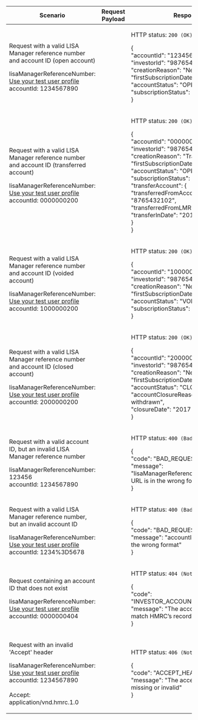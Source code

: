 <table>
  <col width="25%">
  <col width="35%">
  <col width="40%">
  <thead>
    <tr>
        <th>Scenario</th>
        <th>Request Payload</th>
        <th>Response</th>
    </tr>
  </thead>
  <tbody>
    <tr>
      <td>
        <p>Request with a valid LISA Manager reference number and account ID (open account)</p>
        <p class ="code--block">
          lisaManagerReferenceNumber: <a href="https://test-developer.service.hmrc.gov.uk/api-documentation/docs/api/service/lisa-api/1.0#testing-the-api">Use your test user profile</a><br>
          accountId: 1234567890
        </p>
      </td>
      <td></td>
      <td>
        <p>HTTP status: <code class="code--slim">200 (OK)</code></p>
        <p class ="code--block"> {<br>
                "accountId": "1234567890",<br>
                "investorId": "9876543210",<br>
                "creationReason": "New",<br>
                "firstSubscriptionDate": "2017-04-06",<br>
                "accountStatus": "OPEN",<br>
                "subscriptionStatus": "ACTIVE"<br>
            }
        </p>
      </td>
    </tr>
    <tr>
      <td>
        <p>Request with a valid LISA Manager reference number and account ID (transferred account)</p>
        <p class ="code--block">
          lisaManagerReferenceNumber: <a href="https://test-developer.service.hmrc.gov.uk/api-documentation/docs/api/service/lisa-api/1.0#testing-the-api">Use your test user profile</a><br>
          accountId: 0000000200
        </p>
      </td>
      <td></td>
      <td>
        <p>HTTP status: <code class="code--slim">200 (OK)</code></p>
        <p class ="code--block"> {<br>
                 "accountId": "0000000200",<br>
                 "investorId": "9876543210",<br>
                 "creationReason": "Transferred",<br>
                 "firstSubscriptionDate": "2017-04-06",<br>
                 "accountStatus": "OPEN",<br>
                 "subscriptionStatus": "AVAILABLE",<br>
                 "transferAccount": {<br>
                     "transferredFromAccountId": "8765432102",<br>
                     "transferredFromLMRN": "Z543333",<br>
                     "transferInDate": "2017-04-06"<br>
                 }<br>
             }
        </p>
      </td>
    </tr>
    <tr>
      <td>
        <p>Request with a valid LISA Manager reference number and account ID (voided account)</p>
        <p class ="code--block">
          lisaManagerReferenceNumber: <a href="https://test-developer.service.hmrc.gov.uk/api-documentation/docs/api/service/lisa-api/1.0#testing-the-api">Use your test user profile</a><br>
          accountId: 1000000200
        </p>
      </td>
      <td></td>
      <td>
        <p>HTTP status: <code class="code--slim">200 (OK)</code></p>
        <p class ="code--block"> {<br>
                 "accountId": "1000000200",<br>
                 "investorId": "9876543210",<br>
                 "creationReason": "New",<br>
                 "firstSubscriptionDate": "2017-04-06",<br>
                 "accountStatus": "VOID",<br>
                 "subscriptionStatus": "VOID"<br>
             }
        </p>
      </td>
    </tr>
    <tr>
      <td>
        <p>Request with a valid LISA Manager reference number and account ID (closed account)</p>
        <p class ="code--block">
          lisaManagerReferenceNumber: <a href="https://test-developer.service.hmrc.gov.uk/api-documentation/docs/api/service/lisa-api/1.0#testing-the-api">Use your test user profile</a><br>
          accountId: 2000000200
        </p>
      </td>
      <td></td>
      <td>
        <p>HTTP status: <code class="code--slim">200 (OK)</code></p>
        <p class ="code--block"> {<br>
                 "accountId": "2000000200",<br>
                 "investorId": "9876543210",<br>
                 "creationReason": "New",<br>
                 "firstSubscriptionDate": "2017-04-06",<br>
                 "accountStatus": "CLOSED",<br>
                 "accountClosureReason": "All funds withdrawn",<br>
                 "closureDate": "2017-10-25"<br>
             }
        </p>
      </td>
    </tr>
    <tr>
      <td>
        <p>Request with a valid account ID, but an invalid LISA Manager reference number</p>
        <p class ="code--block">
          lisaManagerReferenceNumber: 123456<br>
          accountId: 1234567890
        </p>
      </td>
      <td></td>
      <td>
        <p>HTTP status: <code class="code--slim">400 (Bad Request)</code></p>
        <p class ="code--block"> {<br>
          "code": "BAD_REQUEST",<br>
          "message": "lisaManagerReferenceNumber in the URL is in the wrong format"<br>
        }
        </p>
      </td>
    </tr>
    <tr>
      <td>
        <p>Request with a valid LISA Manager reference number, but an invalid account ID</p>
        <p class ="code--block">
          lisaManagerReferenceNumber: <a href="https://test-developer.service.hmrc.gov.uk/api-documentation/docs/api/service/lisa-api/1.0#testing-the-api">Use your test user profile</a><br>
          accountId: 1234%3D5678
        </p>
      </td>
      <td></td>
      <td>
        <p>HTTP status: <code class="code--slim">400 (Bad Request)</code></p>
        <p class ="code--block"> {<br>
          "code": "BAD_REQUEST",<br>
          "message": "accountId in the URL is in the wrong format"<br>
        }
        </p>
      </td>
    </tr>
    <tr>
        <td>
            <p>Request containing an account ID that does not exist</p>
            <p class ="code--block">
                lisaManagerReferenceNumber: <a href="https://test-developer.service.hmrc.gov.uk/api-documentation/docs/api/service/lisa-api/1.0#testing-the-api">Use your test user profile</a><br>
                accountId: 0000000404
            </p>
        </td>
        <td></td>
        <td>
          <p>HTTP status: <code class="code--slim">404 (Not found)</code></p>
          <p class ="code--block"> {<br>
            "code": "INVESTOR_ACCOUNTID_NOT_FOUND",<br>
            "message": "The accountId does not match HMRC’s records"<br>
          }
          </p>
        </td>
    </tr>
    <tr>
      <td>
        <p>Request with an invalid 'Accept' header</p>
        <p class ="code--block">
          lisaManagerReferenceNumber: <a href="https://test-developer.service.hmrc.gov.uk/api-documentation/docs/api/service/lisa-api/1.0#testing-the-api">Use your test user profile</a>
          <br>accountId: 1234567890<br>
          <br>
          Accept: application/vnd.hmrc.1.0
        </p>
      </td>
      <td></td>
      <td>
        <p>HTTP status: <code class="code--slim">406 (Not Acceptable)</code></p>
        <p class ="code--block"> {<br>
          "code": "ACCEPT_HEADER_INVALID",<br>
          "message": "The accept header is missing or invalid"<br>
        }
        </p>
      </td>
    </tr>
  </tbody>
</table>
